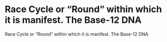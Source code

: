 # Race Cycle or “Round” within which it is manifest. The Base-12 DNA

Race Cycle or “Round” within which it is manifest. The Base-12 DNA